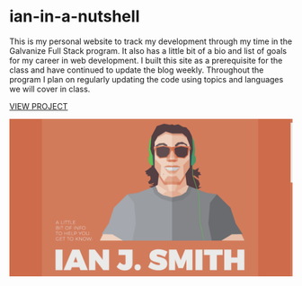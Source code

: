 # ian-in-a-nutshell

This is my personal website to track my development through my time in the Galvanize Full Stack program. It also has a little bit of a bio and list of goals for my career in web development. I built this site as a prerequisite for the class and have continued to update the blog weekly. Throughout the program I plan on regularly updating the code using topics and languages we will cover in class.

<a href="https://aboutiansmith.firebaseapp.com/">VIEW PROJECT</a>

<img src="assets/images/Ian-in-a-nutshell.png" />
